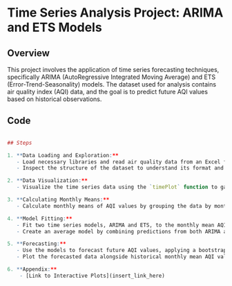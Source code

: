 # Time Series Analysis Project: ARIMA and ETS Models

## Overview

This project involves the application of time series forecasting techniques, specifically ARIMA (AutoRegressive Integrated Moving Average) and ETS (Error-Trend-Seasonality) models. The dataset used for analysis contains air quality index (AQI) data, and the goal is to predict future AQI values based on historical observations.

## Code

```R

## Steps

1. **Data Loading and Exploration:**
   - Load necessary libraries and read air quality data from an Excel file using tidyverse, lubridate, and other relevant packages.
   - Inspect the structure of the dataset to understand its format and variables.

2. **Data Visualization:**
   - Visualize the time series data using the `timePlot` function to gain insights into AQI value patterns over time.

3. **Calculating Monthly Means:**
   - Calculate monthly means of AQI values by grouping the data by month for each year.

4. **Model Fitting:**
   - Fit two time series models, ARIMA and ETS, to the monthly mean AQI values using the `fable` package.
   - Create an average model by combining predictions from both ARIMA and ETS models.

5. **Forecasting:**
   - Use the models to forecast future AQI values, applying a bootstrap approach for uncertainty estimation.
   - Plot the forecasted data alongside historical monthly mean AQI values to visualize predictions.

6. **Appendix:**
    - [Link to Interactive Plots](insert_link_here)


